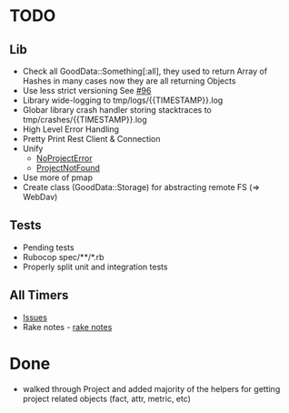 # TODO

## Lib

- Check all GoodData::Something[:all], they used to return Array of Hashes in many cases now they are all returning Objects
- Use less strict versioning See [#96](https://github.com/gooddata/gooddata-ruby/pull/196)
- Library wide-logging to tmp/logs/{{TIMESTAMP}}.log
- Globar library crash handler storing stacktraces to tmp/crashes/{{TIMESTAMP}}.log
- High Level Error Handling
- Pretty Print Rest Client & Connection
- Unify
  - [NoProjectError](https://github.com/gooddata/gooddata-ruby/blob/master/lib/gooddata/exceptions/no_project_error.rb)
  - [ProjectNotFound](https://github.com/gooddata/gooddata-ruby/blob/master/lib/gooddata/exceptions/project_not_found.rb)
- Use more of pmap
- Create class (GoodData::Storage) for abstracting remote FS (=> WebDav)

## Tests

- Pending tests
- Rubocop spec/**/*.rb
- Properly split unit and integration tests

## All Timers

- [Issues](https://github.com/gooddata/gooddata-ruby/issues)
- Rake notes - [rake notes](https://gist.github.com/korczis/a127456afdda3df4e3a6)

# Done

- walked through Project and added majority of the helpers for getting project related objects (fact, attr, metric, etc)
